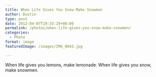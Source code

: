 ```yaml
---
title: When Life Gives You Snow Make Snowmen
author: Dustin
type: post
date: 2012-04-07T19:33:29+00:00
permalink: /photos/when-life-gives-you-snow-make-snowmen/
categories:
  - Photo
format: image
featuredImage: /images/IMG_0043.jpg

---
```


When life gives you lemons, make lemonade. When life gives you snow, make snowmen.
